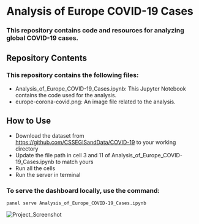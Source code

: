# Analysis of Europe COVID-19 Cases

### This repository contains code and resources for analyzing global COVID-19 cases.

## Repository Contents

### This repository contains the following files:
- Analysis_of_Europe_COVID-19_Cases.ipynb: This Jupyter Notebook contains the code used for the analysis.
- europe-corona-covid.png: An image file related to the analysis.

## How to Use

- Download the dataset from https://github.com/CSSEGISandData/COVID-19 to your working directory
- Update the file path in cell 3 and 11 of Analysis_of_Europe_COVID-19_Cases.ipynb to match yours
- Run all the cells
- Run the server in terminal

### To serve the dashboard locally, use the command:
```
panel serve Analysis_of_Europe_COVID-19_Cases.ipynb
```

![Project_Screenshot](https://github.com/itsveence/Analysis-of-Europe-COVID-19-Cases/assets/20642373/9ce44d21-6b32-46f5-9a52-9f66f3403911)
